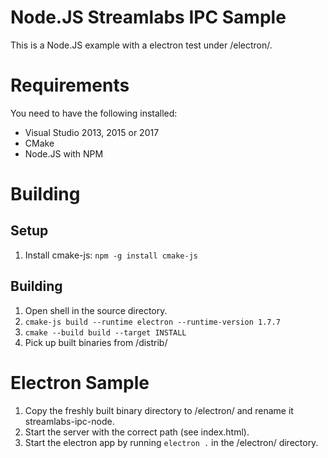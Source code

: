 # Node.JS Streamlabs IPC Sample
This is a Node.JS example with a electron test under /electron/.

# Requirements
You need to have the following installed:

- Visual Studio 2013, 2015 or 2017
- CMake
- Node.JS with NPM

# Building
## Setup
1. Install cmake-js: `npm -g install cmake-js`

## Building
1. Open shell in the source directory.
2. `cmake-js build --runtime electron --runtime-version 1.7.7`
3. `cmake --build build --target INSTALL`
4. Pick up built binaries from /distrib/

# Electron Sample
1. Copy the freshly built binary directory to /electron/ and rename it streamlabs-ipc-node.
2. Start the server with the correct path (see index.html).
3. Start the electron app by running `electron .` in the /electron/ directory.
